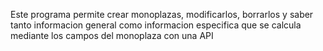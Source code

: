 Este programa permite crear monoplazas, modificarlos, borrarlos y saber tanto informacion general como informacion especifica que se calcula mediante los campos del monoplaza con una API